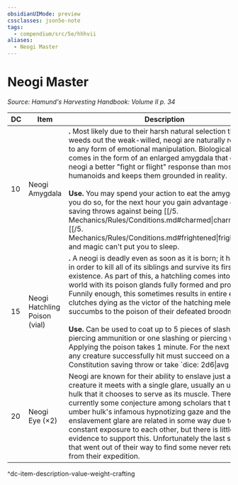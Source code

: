 ```yaml
---
obsidianUIMode: preview
cssclasses: json5e-note
tags:
  - compendium/src/5e/hhhvii
aliases:
  - Neogi Master
---
```

# Neogi Master
*Source: Hamund's Harvesting Handbook: Volume II p. 34* 

| DC | Item | Description | Value | Weight | Crafting |
|----|------|-------------|-------|--------|----------|
| 10 | Neogi Amygdala | **.** Most likely due to their harsh natural selection that weeds out the weak-willed, neogi are naturally resistant to any form of emotional manipulation. Biologically, this comes in the form of an enlarged amygdala that gives the neogi a better "fight or flight" response than most humanoids and keeps them grounded in reality.<br /><br />**Use.** You may spend your action to eat the amygdala. If you do so, for the next hour you gain advantage on saving throws against being [[/5. Mechanics/Rules/Conditions.md#charmed\|charmed]] or [[/5. Mechanics/Rules/Conditions.md#frightened\|frightened]], and magic can't put you to sleep. | 1 gp | 1 lb | — |
| 15 | Neogi Hatchling Poison (vial) | **.** A neogi is deadly even as soon as it is born; it has to be in order to kill all of its siblings and survive its first day of existence. As part of this, a hatchling comes into the world with its poison glands fully formed and productive. Funnily enough, this sometimes results in entire egg clutches dying as the victor of the hatching melee succumbs to the poison of their defeated broodmates.<br /><br />**Use.** Can be used to coat up to 5 pieces of slashing or piercing ammunition or one slashing or piercing weapon. Applying the poison takes 1 minute. For the next minute, any creature successfully hit must succeed on a DC 10 Constitution saving throw or take `dice: 2d6\|avg|noform` (`2d6`) poison damage and become [[/5. Mechanics/Rules/Conditions.md#poisoned\|poisoned]] for 1 minute. A target can repeat the saving throw at the end of each of its turns, ending the effect on itself on a success. | 2 gp | 1 lb | — |
| 20 | Neogi Eye (×2) | Neogi are known for their ability to enslave just about any creature it meets with a single glare, usually an umber hulk that it chooses to serve as its muscle. There is currently some conjecture among scholars that the umber hulk's infamous hypnotizing gaze and the neogi's enslavement glare are related in some way due to their constant exposure to each other, but there is little solid evidence to support this. Unfortunately the last scholar that went out of their way to find some never returned from their expedition. | 60 gp | 1 lb | [[5. Mechanics/Items/Amulet Of Enslavement.md\|Amulet of Enslavement]] |
^dc-item-description-value-weight-crafting

